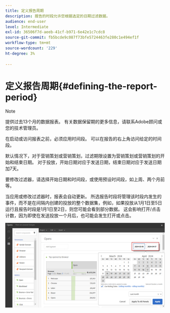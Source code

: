 ```yaml
---
title: 定义报告周期
description: 报告的时段允许您根据选定的日期过滤数据。
audience: end-user
level: Intermediate
exl-id: 36506f7d-aeeb-41cf-b971-6e42e1c7cdc8
source-git-commit: fb5bcde9c087f73bfe5724463fe280c1e494ef1f
workflow-type: tm+mt
source-wordcount: '229'
ht-degree: 3%

---
```


# 定义报告周期{#defining-the-report-period}

>[!NOTE]
>
>提供过去13个月的数据报表。 有关数据保留期的更多信息，请联系Adobe顾问或您的技术管理员。

在启动或访问报表之前，必须应用时间段。 可以在报告的右上角访问给定的时间段。

默认情况下，对于营销策划或营销策划，过滤期限设置为营销策划或营销策划的开始和结束日期。 对于投放，开始日期对应于发送日期，结束日期对应于发送日期加7天。

要修改过滤器，请选择开始日期和时间段，或使用预设时间段，如上周、两个月前等。

当应用或修改过滤器时，报表会自动更新。 所选报告时段将管理该时段内发生的事件，而不是在间隔内创建的投放的整个数据集，例如，如果投放从1月1日至5日运行且报告时段是1月1日至2日，则您可能会看到部分数据。 这会影响打开/点击计数，因为即使在发送投放一个月后，也可能会发生打开或点击。

![](assets/campaign_reports_5.png)
